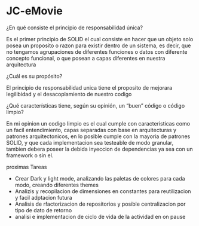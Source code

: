 # JC-eMovie

¿En qué consiste el principio de responsabilidad única? 

Es el primer principio de SOLID el cual consiste en hacer que un objeto solo posea un proposito o razon para existir dentro de un sistema, es decir, que no tengamos agrupaciones de diferentes funciones o datos con diferente concepto funcional, o que posean a capas diferentes en nuestra arquitectura

¿Cuál es su propósito?

El principio de responsabilidad unica tiene el proposito de mejorara legilibidad y el desacoplamiento de nuestro codigo

¿Qué características tiene, según su opinión, un “buen” código o código limpio?

En mi opinion un codigo limpio es el cual cumple con caracteristicas como un facil entendimiento, capas separadas con base en arquitecturas y patrones arquitectonicos,
en lo posible cumple con la mayoria de patrones SOLID, y que cada implementacion sea testeable de modo granular, tambien debera poseer la debida inyeccion de dependencias ya sea con un framework o sin el.


proximas Tareas

- Crear Dark y light mode, analizando las paletas de colores para cada modo, creando diferentes themes
- Analizis y recopilacion de dimensiones en constantes para reutilizacion y facil adptacion futura
- Analisis de rfactorizacion de repositorios y posible centralizacion por tipo de dato de retorno
- analisi e implementacion de ciclo de vida de la actividad en on pause  
